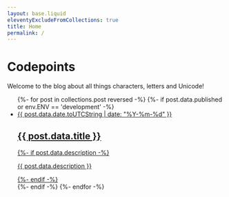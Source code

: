 ```yaml
---
layout: base.liquid
eleventyExcludeFromCollections: true
title: Home
permalink: /
---
```


<h1>Codepoints</h1>

<p>Welcome to the blog about all things characters, letters and Unicode!</p>

<ul>
  {%- for post in collections.post reversed -%}
    {%- if post.data.published or env.ENV == 'development' -%}
      <li>
        <a href="{{ post.url }}">
          <time>{{ post.data.date.toUTCString | date: "%Y-%m-%d" }}</time>
          <h2>{{ post.data.title }}</h2>
          {%- if post.data.description -%}
            <p>{{ post.data.description }}</p>
          {%- endif -%}
        </a>
      </li>
    {%- endif -%}
  {%- endfor -%}
</ul>
